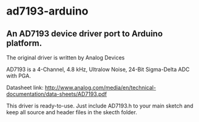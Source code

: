 # ad7193-arduino
## An AD7193 device driver port to Arduino platform.

The original driver is written by Analog Devices

AD7193 is a 4-Channel, 4.8 kHz, Ultralow Noise, 24-Bit Sigma-Delta ADC with PGA.

Datasheet link: http://www.analog.com/media/en/technical-documentation/data-sheets/AD7193.pdf

This driver is ready-to-use. Just include AD7193.h to your main sketch and keep all source and header files in the skecth folder.

